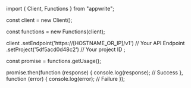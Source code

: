 import { Client, Functions } from "appwrite";

const client = new Client();

const functions = new Functions(client);

client
    .setEndpoint('https://[HOSTNAME_OR_IP]/v1') // Your API Endpoint
    .setProject('5df5acd0d48c2') // Your project ID
;

const promise = functions.getUsage();

promise.then(function (response) {
    console.log(response); // Success
}, function (error) {
    console.log(error); // Failure
});